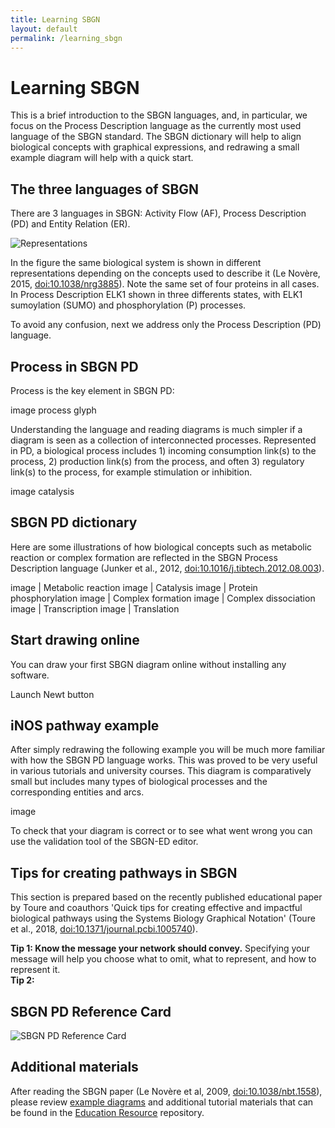 ```yaml
---
title: Learning SBGN
layout: default
permalink: /learning_sbgn
---
```


# Learning SBGN

<p>This is a brief introduction to the SBGN languages, and, in particular, we focus on the Process Description language as the currently most used language of the SBGN standard. The SBGN dictionary will help to align biological concepts with graphical expressions, and redrawing a small example diagram will help with a quick start.</p>
  
## The three languages of SBGN

<p>There are 3 languages in SBGN: Activity Flow (AF), Process Description (PD) and Entity Relation (ER).</p>

![Representations](/sbgn/images/learning/lenovere_representations.png)

<p>In the figure the same biological system is shown in different representations depending on the concepts used to describe it (Le Novère, 2015, <a href="https://dx.doi.org/10.1038/nrg3885">doi:10.1038/nrg3885</a>). Note the same set of four proteins in all cases. In Process Description ELK1 shown in three differents states, with ELK1 sumoylation (SUMO) and phosphorylation (P) processes.</p>

<p>To avoid any confusion, next we address only the Process Description (PD) language.</p>

## Process in SBGN PD

<p>Process is the key element in SBGN PD: </p>
  
image process glyph

<p>Understanding the language and reading diagrams is much simpler if a diagram is seen as a collection of interconnected processes. Represented in PD, a biological process includes 1) incoming consumption link(s) to the process, 2) production link(s) from the process, and often 3) regulatory link(s) to the process, for example stimulation or inhibition.</p>

image catalysis

## SBGN PD dictionary

<p>Here are some illustrations of how biological concepts such as metabolic reaction or complex formation are reflected in the SBGN Process Description language (Junker et al., 2012, <a href="https://dx.doi.org/10.1016/j.tibtech.2012.08.003">doi:10.1016/j.tibtech.2012.08.003</a>).</p>

image | Metabolic reaction
image | Catalysis
image | Protein phosphorylation
image | Complex formation
image | Complex dissociation
image | Transcription
image | Translation

## Start drawing online

<p>You can draw your first SBGN diagram online without installing any software.</p>

Launch Newt button

## iNOS pathway example

<p>After simply redrawing the following example you will be much more familiar with how the SBGN PD language works. This was proved to be very useful in various tutorials and university courses. This diagram is comparatively small but includes many types of biological processes and the corresponding entities and arcs.</p>

image

<p>To check that your diagram is correct or to see what went wrong you can use the validation tool of the SBGN-ED editor.</p>

## Tips for creating pathways in SBGN

<p>This section is prepared based on the recently published educational paper by Toure and coauthors 'Quick tips for creating effective and impactful biological pathways using the Systems Biology Graphical Notation' (Toure et al., 2018, <a href="https://dx.doi.org/10.1371/journal.pcbi.1005740">doi:10.1371/journal.pcbi.1005740</a>).</p>

**Tip 1: Know the message your network should convey.** Specifying your message will help you choose what to omit, what to represent, and how to represent it.  
**Tip 2:** 


## SBGN PD Reference Card

![SBGN PD Reference Card](/sbgn/images/learning/PD_L1V1.3.png)

## Additional materials

<p>After reading the SBGN paper (Le Novère et al, 2009, <a href="https://dx.doi.org/10.1038/nbt.1558">doi:10.1038/nbt.1558</a>), please review <a href="/examples">example diagrams</a> and additional tutorial materials that can be found in the <a href="https://github.com/sbgn/educational-resources">Education Resource</a> repository.</p>

